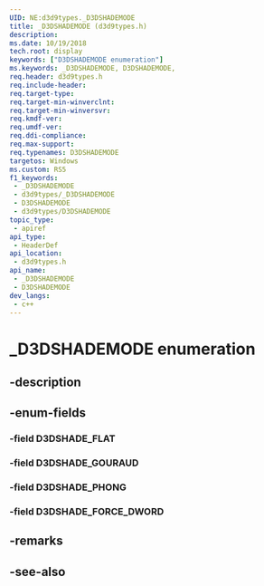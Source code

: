 ```yaml
---
UID: NE:d3d9types._D3DSHADEMODE
title: _D3DSHADEMODE (d3d9types.h)
description: 
ms.date: 10/19/2018
tech.root: display
keywords: ["D3DSHADEMODE enumeration"]
ms.keywords: _D3DSHADEMODE, D3DSHADEMODE,
req.header: d3d9types.h
req.include-header: 
req.target-type: 
req.target-min-winverclnt: 
req.target-min-winversvr: 
req.kmdf-ver: 
req.umdf-ver: 
req.ddi-compliance: 
req.max-support: 
req.typenames: D3DSHADEMODE
targetos: Windows
ms.custom: RS5
f1_keywords:
 - _D3DSHADEMODE
 - d3d9types/_D3DSHADEMODE
 - D3DSHADEMODE
 - d3d9types/D3DSHADEMODE
topic_type:
 - apiref
api_type:
 - HeaderDef
api_location:
 - d3d9types.h
api_name:
 - _D3DSHADEMODE
 - D3DSHADEMODE
dev_langs:
 - c++
---
```


# _D3DSHADEMODE enumeration


## -description

## -enum-fields

### -field D3DSHADE_FLAT 

### -field D3DSHADE_GOURAUD 

### -field D3DSHADE_PHONG 

### -field D3DSHADE_FORCE_DWORD 

## -remarks

## -see-also

